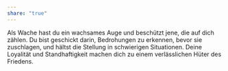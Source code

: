 ```yaml
---
share: "true"
---
```

Als Wache hast du ein wachsames Auge und beschützt jene, die auf dich zählen. Du bist geschickt darin, Bedrohungen zu erkennen, bevor sie zuschlagen, und hältst die Stellung in schwierigen Situationen. Deine Loyalität und Standhaftigkeit machen dich zu einem verlässlichen Hüter des Friedens.